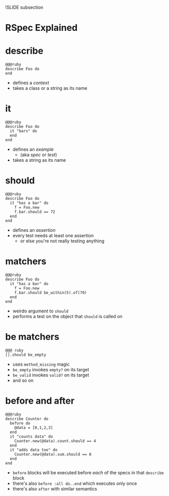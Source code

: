 !SLIDE subsection
# RSpec Explained

# describe

    @@@ruby
    describe Foo do
    end

* defines a *context*
* takes a class or a string as its name

# it

    @@@ruby
    describe Foo do
      it "bars" do
      end
    end

* defines an *example* 
  * (aka *spec* or *test*)
* takes a string as its name

# should

    @@@ruby
    describe Foo do
      it "has a bar" do
        f = Foo.new
        f.bar.should == 72
      end
    end

* defines an *assertion*
* every test needs at least one assertion
  * or else you're not really testing anything

# matchers

    @@@ruby
    describe Foo do
      it "has a bar" do
        f = Foo.new
        f.bar.should be_within(5).of(70)
      end
    end

* weirdo argument to `should`
* performs a test on the object that `should` is called on

# be matchers

    @@@ ruby
    [].should be_empty

* uses `method_missing` magic
* `be_empty` invokes `empty?` on its target
* `be_valid` invokes `valid?` on its target
* and so on

# before and after

    @@@ruby
    describe Counter do
      before do
        @data = [0,1,2,3]
      end
      it "counts data" do
        Counter.new(@data).count.should == 4
      end
      it "adds data too" do
        Counter.new(@data).sum.should == 6
      end
    end

* `before` blocks will be executed before *each* of the specs in that `describe` block
* there's also `before :all do..end` which executes only once
* there's also `after` with similar semantics

